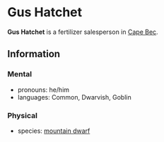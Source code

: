 # Gus Hatchet

**Gus Hatchet** is a fertilizer salesperson in [Cape Bec](../cape-bec/).

## Information

### Mental

- pronouns: he/him
- languages: Common, Dwarvish, Goblin

### Physical

- species: [mountain dwarf](../../../../ch-5-character-options/species/dwarf/index.md#mountain-dwarf)
